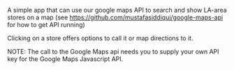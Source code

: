 A simple app that can use our google maps API to search and show LA-area stores on a map (see https://github.com/mustafasiddiqui/google-maps-api for how to get API running)

Clicking on a store offers options to call it or map directions to it.

NOTE: The call to the Google Maps api needs you to supply your own API key for the Google Maps Javascript API.
